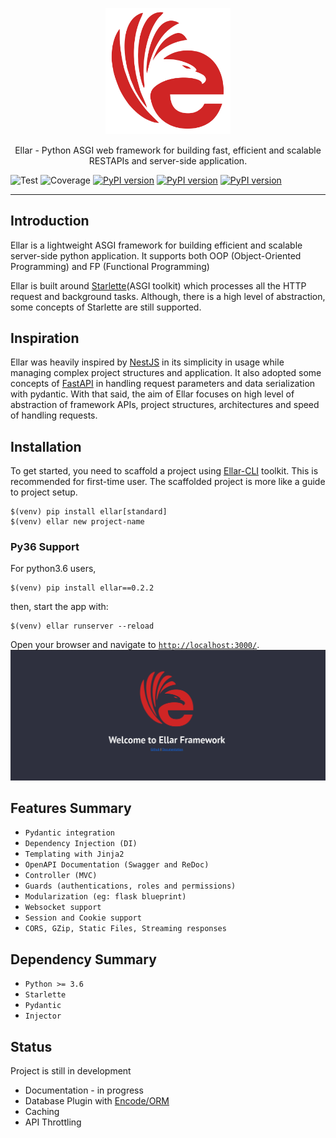 <p align="center">
  <a href="#" target="blank"><img src="img/EllarLogoIconOnly.png" width="200" alt="Ellar Logo" /></a>
</p>

<p align="center"> Ellar - Python ASGI web framework for building fast, efficient and scalable RESTAPIs and server-side application. </p>

![Test](https://github.com/eadwinCode/ellar/actions/workflows/test_full.yml/badge.svg)
![Coverage](https://img.shields.io/codecov/c/github/eadwinCode/ellar)
[![PyPI version](https://badge.fury.io/py/ellar.svg)](https://badge.fury.io/py/ellar)
[![PyPI version](https://img.shields.io/pypi/v/ellar.svg)](https://pypi.python.org/pypi/ellar)
[![PyPI version](https://img.shields.io/pypi/pyversions/ellar.svg)](https://pypi.python.org/pypi/ellar)

---
## Introduction
Ellar is a lightweight ASGI framework for building efficient and scalable server-side python application.
It supports both OOP (Object-Oriented Programming) and FP (Functional Programming)

Ellar is built around [Starlette]()(ASGI toolkit) which processes all the HTTP request and background tasks. Although, there is a high level 
of abstraction, some concepts of Starlette are still supported.

## Inspiration
Ellar was heavily inspired by [NestJS]() in its simplicity in usage while managing complex project structures and application. 
It also adopted some concepts of [FastAPI]() in handling request parameters and data serialization with pydantic.
With that said, the aim of Ellar focuses on high level of abstraction of framework APIs, project structures, architectures and speed of handling requests.

## Installation
To get started, you need to scaffold a project using [Ellar-CLI]() toolkit. This is recommended for first-time user.
The scaffolded project is more like a guide to project setup.

```shell
$(venv) pip install ellar[standard]
$(venv) ellar new project-name
```

### Py36 Support
For python3.6 users, 
```shell
$(venv) pip install ellar==0.2.2
```

then, start the app with:
```shell
$(venv) ellar runserver --reload
```

Open your browser and navigate to [`http://localhost:3000/`](http://localhost:3000/).
![Swagger UI](img/ellar_framework.png)

## Features Summary
- `Pydantic integration`
- `Dependency Injection (DI)`
- `Templating with Jinja2`
- `OpenAPI Documentation (Swagger and ReDoc)`
- `Controller (MVC)`
- `Guards (authentications, roles and permissions)`
- `Modularization (eg: flask blueprint)`
- `Websocket support`
- `Session and Cookie support`
- `CORS, GZip, Static Files, Streaming responses`

## Dependency Summary
- `Python >= 3.6`
- `Starlette`
- `Pydantic`
- `Injector`

## Status

Project is still in development

- Documentation - in progress
- Database Plugin with [Encode/ORM](https://github.com/encode/orm)
- Caching 
- API Throttling
